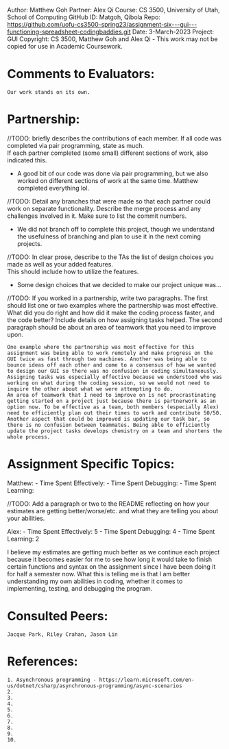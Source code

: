 Author:     Matthew Goh
Partner:    Alex Qi
Course:     CS 3500, University of Utah, School of Computing
GitHub ID:  Matgoh, Qibola
Repo:       https://github.com/uofu-cs3500-spring23/assignment-six---gui---functioning-spreadsheet-codingbaddies.git
Date:       3-March-2023 
Project:    GUI
Copyright:  CS 3500, Matthew Goh and Alex Qi - This work may not be copied for use in Academic Coursework.

# Comments to Evaluators:
	Our work stands on its own.

# Partnership:

//TODO: briefly describes the contributions of each member.  If all code was completed via pair programming, state as much.  
		If each partner completed (some small) different sections of work, also indicated this.
		
- A good bit of our code was done via pair programming, but we also worked on different sections of work at the same time. Matthew completed everything lol.

//TODO: Detail any branches that were made so that each partner could work on separate functionality.  Describe the merge process and any challenges involved in it.  Make sure to list the commit numbers. 

- We did not branch off to complete this project, though we understand the usefulness of branching and plan to use it in the next coming projects.

//TODO: In clear prose, describe to the TAs the list of design choices you made as well as your added features.  
		This should include how to utilize the features.
		
- Some design choices that we decided to make our project unique was... 
		
//TODO: If you worked in a partnership, write two paragraphs.  The first should list one or two examples where 
		the partnership was most effective.  What did you do right and how did it make the coding process faster, 
		and the code better? Include details on how assigning tasks helped. 
		The second paragraph should be about an area of teamwork that you need to improve upon.
		
	One example where the partnership was most effective for this assignment was being able to work remotely and make progress on the GUI twice as fast through two machines. Another was being able to bounce ideas off each other and come to a consensus of how we wanted to design our GUI so there was no confusion in coding simultaneously. Assigning tasks was especially effective because we understood who was working on what during the coding session, so we would not need to inquire the other about what we were attempting to do. 
	An area of teamwork that I need to improve on is not procrastinating getting started on a project just because there is partnerwork as an option now. To be effective as a team, both members (especially Alex) need to efficiently plan out their times to work and contribute 50/50. Another aspect that could be improved is updating our task bar, so there is no confusion between teammates. Being able to efficiently update the project tasks develops chemistry on a team and shortens the whole process. 
	
# Assignment Specific Topics:

Matthew:
	- Time Spent Effectively:
	- Time Spent Debugging:
	- Time Spent Learning:

//TODO: Add a paragraph or two to the README reflecting on how your estimates are getting better/worse/etc. 
and what they are telling you about your abilities.

Alex:
	- Time Spent Effectively: 5
	- Time Spent Debugging: 4
	- Time Spent Learning: 2

I believe my estimates are getting much better as we continue each project because it becomes easier for me to see how long it would take to finish certain functions and syntax on the assignment since I have been doing it for half a semester now. What this is telling me is that I am better understanding my own abilities in coding, whether it comes to implementing, testing, and debugging the program.

# Consulted Peers:

	Jacque Park, Riley Crahan, Jason Lin

# References:

	1. Asynchronous programming - https://learn.microsoft.com/en-us/dotnet/csharp/asynchronous-programming/async-scenarios
	2. 
	3. 
	4. 
	5. 
	6. 
	7. 
	8. 
	9. 
	10. 




